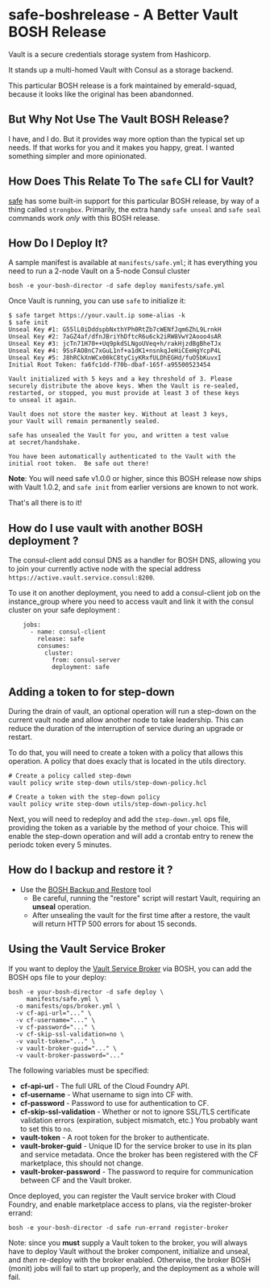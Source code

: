 # safe-boshrelease - A Better Vault BOSH Release

Vault is a secure credentials storage system from Hashicorp.

It stands up a multi-homed Vault with Consul as a storage backend.

This particular BOSH release is a fork maintained by emerald-squad,
because it looks like the original has been abandonned.

## But Why Not Use The Vault BOSH Release?

I have, and I do.  But it provides way more option than the
typical set up needs.  If that works for you and it makes you
happy, great.  I wanted something simpler and more opinionated.

## How Does This Relate To The `safe` CLI for Vault?

[safe][safe] has some built-in support for this particular BOSH
release, by way of a thing called `strongbox`.  Primarily, the
extra handy `safe unseal` and `safe seal` commands work _only_
with this BOSH release.

## How Do I Deploy It?

A sample manifest is available at `manifests/safe.yml`; it has
everything you need to run a 2-node Vault on a 5-node Consul cluster

```
bosh -e your-bosh-director -d safe deploy manifests/safe.yml
```

Once Vault is running, you can use `safe` to initialize it:

```
$ safe target https://your.vault.ip some-alias -k
$ safe init
Unseal Key #1: G55lL0iDddspbNxthYPh0RtZb7cWENfJqm6ZhL9LrnkH
Unseal Key #2: 7aGZ4af/dfnJBriYhDftcR6u6ck2iRW8VwY2Aooo4sAR
Unseal Key #3: jcTn71H70++Uq9pkdSLNgoUVeq+h/rakHjzdBgBheTJx
Unseal Key #4: 9SsFAO8nC7xGuL1nf+a1dK1+nsnkqJeHiCEeHgYcpP4L
Unseal Key #5: J8hRCkXnWCx00kC8tyCiyKRxfULDhEGHd/fuO5bKuvxI
Initial Root Token: fa6fc1dd-f70b-dbaf-165f-a95500523454

Vault initialized with 5 keys and a key threshold of 3. Please
securely distribute the above keys. When the Vault is re-sealed,
restarted, or stopped, you must provide at least 3 of these keys
to unseal it again.

Vault does not store the master key. Without at least 3 keys,
your Vault will remain permanently sealed.

safe has unsealed the Vault for you, and written a test value
at secret/handshake.

You have been automatically authenticated to the Vault with the
initial root token.  Be safe out there!
```

**Note**: You will need safe v1.0.0 or higher, since this BOSH
release now ships with Vault 1.0.2, and `safe init` from earlier
versions are known to not work.

That's all there is to it!

## How do I use vault with another BOSH deployment ?

The consul-client add consul DNS as a handler for BOSH DNS, allowing you to join your currently active node with the special address `https://active.vault.service.consul:8200`.

To use it on another deployment, you need to add a consul-client job on the instance_group where you need to access vault and link it with the consul cluster on your safe deployment :

```
    jobs:
      - name: consul-client
        release: safe
        consumes:
          cluster:
            from: consul-server
            deployment: safe
```

## Adding a token to for step-down

During the drain of vault, an optional operation will run a step-down on the current vault node and allow another node to take leadership. This can reduce the duration of the interruption of service during an upgrade or restart.

To do that, you will need to create a token with a policy that allows this operation. A policy that does exacly that is located in the utils directory.

```
# Create a policy called step-down
vault policy write step-down utils/step-down-policy.hcl

# Create a token with the step-down policy
vault policy write step-down utils/step-down-policy.hcl
```

Next, you will need to redeploy and add the `step-down.yml` ops file, providing the token as a variable by the method of your choice. This will enable the step-down operation and will add a crontab entry to renew the periodc token every 5 minutes. 

## How do I backup and restore it ?

* Use the [BOSH Backup and Restore][bbr] tool
  * Be careful, running the "restore" script will restart Vault, requiring an **unseal** operation.
  * After unsealing the vault for the first time after a restore, the vault will return HTTP 500 errors for about 15 seconds.

## Using the Vault Service Broker

If you want to deploy the [Vault Service Broker][sb] via BOSH, you
can add the BOSH ops file to your deploy:

```
bosh -e your-bosh-director -d safe deploy \
     manifests/safe.yml \
  -o manifests/ops/broker.yml \
  -v cf-api-url="..." \
  -v cf-username="..." \
  -v cf-password="..." \
  -v cf-skip-ssl-validation=no \
  -v vault-token="..." \
  -v vault-broker-guid="..." \
  -v vault-broker-password="..."
```

The following variables must be specified:

- **cf-api-url** - The full URL of the Cloud Foundry API.
- **cf-username** - What username to sign into CF with.
- **cf-password** - Password to use for authentication to CF.
- **cf-skip-ssl-validation** - Whether or not to ignore SSL/TLS
  certificate validation errors (expiration, subject mismatch,
  etc.)  You probably want to set this to `no`.
- **vault-token** - A root token for the broker to authenticate.
- **vault-broker-guid** - Unique ID for the service broker to use
  in its plan and service metadata.  Once the broker has been
  registered with the CF marketplace, this should not change.
- **vault-broker-password** - The password to require for
  communication between CF and the Vault broker.

Once deployed, you can register the Vault service broker with
Cloud Foundry, and enable marketplace access to plans, via the
register-broker errand:

```
bosh -e your-bosh-director -d safe run-errand register-broker
```

Note: since you **must** supply a Vault token to the broker, you
will always have to deploy Vault without the broker component,
initialize and unseal, and _then_ re-deploy with the broker
enabled.  Otherwise, the broker BOSH (monit) jobs will fail to
start up properly, and the deployment as a whole will fail.

[safe]: https://github.com/starkandwayne/safe
[sb]:   https://github.com/cloudfoundry-community/vault-broker
[bbr]:  https://docs.cloudfoundry.org/bbr/
